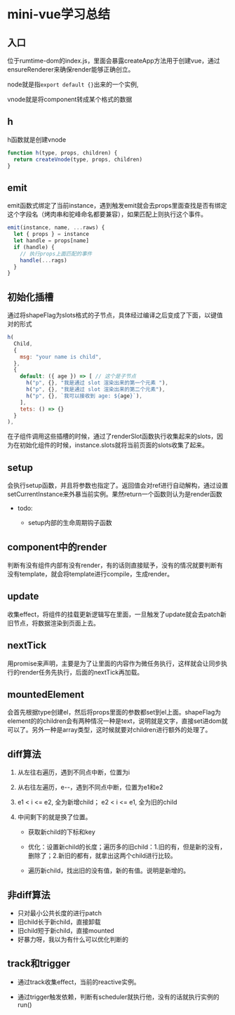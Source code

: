 # mini-vue学习总结

## 入口

位于rumtime-dom的index.js，里面会暴露createApp方法用于创建vue，通过ensureRenderer来确保render能够正确创立。

node就是指`export default {}`出来的一个实例,

vnode就是将component转成某个格式的数据

## h

h函数就是创建vnode

```js
function h(type, props, children) {
  return createVnode(type, props, children)
}
```

## emit

emit函数式绑定了当前instance，遇到触发emit就会去props里面查找是否有绑定这个字段名（烤肉串和驼峰命名都要兼容），如果匹配上则执行这个事件。

```js
emit(instance, name, ...raws) {
  let { props } = instance
  let handle = props[name]
  if (handle) {
    // 执行props上面匹配的事件
    handle(...rags)
  }
}
```

## 初始化插槽

通过将shapeFlag为slots格式的子节点，具体经过编译之后变成了下面，以键值对的形式

```js
h(
  Child,
  {
    msg: "your name is child",
  },
  {
    default: ({ age }) => [ // 这个是子节点
      h("p", {}, "我是通过 slot 渲染出来的第一个元素 "),
      h("p", {}, "我是通过 slot 渲染出来的第二个元素"),
      h("p", {}, `我可以接收到 age: ${age}`),
    ],
    tets: () => {}
  }
),
```

在子组件调用这些插槽的时候，通过了renderSlot函数执行收集起来的slots，因为在初始化组件的时候，instance.slots就将当前页面的slots收集了起来。

## setup

会执行setup函数，并且将参数也指定了。返回值会对ref进行自动解构，通过设置setCurrentInstance来外暴当前实例。果然return一个函数则认为是render函数

- todo:

  - setup内部的生命周期钩子函数

## component中的render

判断有没有组件内部有没有render，有的话则直接赋予，没有的情况就要判断有没有template，就会将template进行compile，生成render。

## update

收集effect，将组件的挂载更新逻辑写在里面，一旦触发了update就会去patch新旧节点，将数据渲染到页面上去。

## nextTick

用promise来声明，主要是为了让里面的内容作为微任务执行，这样就会让同步执行的render任务先执行，后面的nextTick再加载。

## mountedElement

会首先根据type创建el，然后将props里面的参数都set到el上面。shapeFlag为element的的children会有两种情况一种是text，说明就是文字，直接set进dom就可以了。另外一种是array类型，这时候就要对children进行额外的处理了。

## diff算法

1. 从左往右遍历，遇到不同点中断，位置为i

2. 从右往左遍历，e--，遇到不同点中断，位置为e1和e2

3. e1 < i <= e2, 全为新增child； e2 < i <= e1, 全为旧的child

4. 中间剩下的就是换了位置。

   - 获取新child的下标和key

   - 优化：设置新child的长度；遍历多的旧child：1.旧的有，但是新的没有，删除了；2.新旧的都有，就拿出这两个child进行比较。

   - 遍历新child，找出旧的没有值，新的有值。说明是新增的。

## 非diff算法

- 只对最小公共长度的进行patch
- 旧child长于新child，直接卸载
- 旧child短于新child，直接mounted
- 好暴力呀，我以为有什么可以优化判断的

## track和trigger

- 通过track收集effect，当前的reactive实例。

- 通过trigger触发依赖，判断有scheduler就执行他，没有的话就执行实例的run()